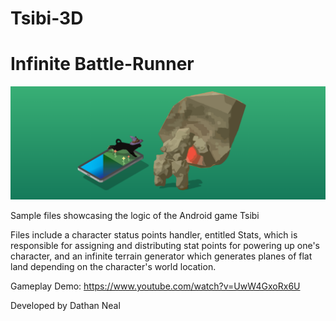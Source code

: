 # Tsibi-3D
<h1>Infinite Battle-Runner</h1>

![alt text](https://github.com/donevello123/Tsibi-3D/blob/main/image_2022-11-15_205050853.png?raw=true)

Sample files showcasing the logic of the Android game Tsibi

Files include a character status points handler, entitled Stats, which is responsible for assigning and distributing stat points for powering up one's character, and an infinite terrain generator which generates planes of flat land depending on the character's world location.


Gameplay Demo: https://www.youtube.com/watch?v=UwW4GxoRx6U

Developed by Dathan Neal
